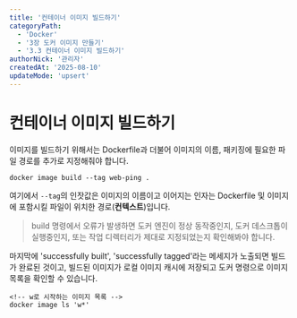 ```yaml
---
title: '컨테이너 이미지 빌드하기'
categoryPath:
  - 'Docker'
  - '3장 도커 이미지 만들기'
  - '3.3 컨테이너 이미지 빌드하기'
authorNick: '관리자'
createdAt: '2025-08-10'
updateMode: 'upsert'
---
```


# 컨테이너 이미지 빌드하기

이미지를 빌드하기 위해서는 Dockerfile과 더불어 이미지의 이름, 패키징에 필요한 파일 경로를 추가로 지정해줘야 합니다.

```
docker image build --tag web-ping .
```

여기에서 ``--tag``의 인잣값은 이미지의 이름이고 이어지는 인자는 Dockerfile 및 이미지에 포함시킬 파일이 위치한 경로(**컨텍스트**)입니다. 

> build 명령에서 오류가 발생하면 도커 엔진이 정상 동작중인지, 도커 데스크톱이 실행중인지, 또는 작업 디렉터리가 제대로 지정되었는지 확인해봐야 합니다.

마지막에 'successfully built', 'successfully tagged'라는 메세지가 노출되면 빌드가 완료된 것이고, 빌드된 이미지가 로컬 이미지 캐시에 저장되고 도커 명령으로 이미지 목록을 확인할 수 있습니다.

```
<!-- w로 시작하는 이미지 목록 -->
docker image ls 'w*'
```